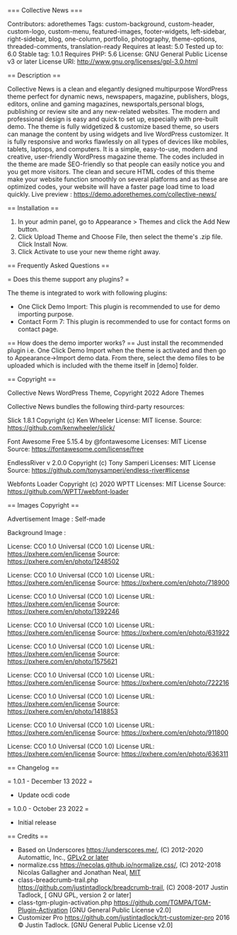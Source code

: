 === Collective News ===

Contributors: adorethemes
Tags: custom-background, custom-header, custom-logo, custom-menu, featured-images, footer-widgets, left-sidebar, right-sidebar, blog, one-column, portfolio, photography, theme-options, threaded-comments, translation-ready
Requires at least: 5.0
Tested up to: 6.0
Stable tag: 1.0.1
Requires PHP: 5.6
License: GNU General Public License v3 or later
License URI: http://www.gnu.org/licenses/gpl-3.0.html

== Description ==

Collective News is a clean and elegantly designed multipurpose WordPress theme perfect for dynamic news, newspapers, magazine, publishers, blogs, editors, online and gaming magazines, newsportals,personal blogs, publishing or review site and any new-related websites. The modern and professional design is easy and quick to set up, especially with pre-built demo. The theme is fully widgetized & customize based theme, so users can manage the content by using widgets and live WordPress customizer. It is fully responsive and works flawlessly on all types of devices like mobiles, tablets, laptops, and computers. It is a simple, easy-to-use, modern and creative, user-friendly WordPress magazine theme. The codes included in the theme are made SEO-friendly so that people can easily notice you and you get more visitors. The clean and secure HTML codes of this theme make your website function smoothly on several platforms and as these are optimized codes, your website will have a faster page load time to load quickly. Live preview : https://demo.adorethemes.com/collective-news/

== Installation ==

1. In your admin panel, go to Appearance > Themes and click the Add New button.
2. Click Upload Theme and Choose File, then select the theme's .zip file. Click Install Now.
3. Click Activate to use your new theme right away.

== Frequently Asked Questions ==

= Does this theme support any plugins? =

The theme is integrated to work with following plugins:
* One Click Demo Import: This plugin is recommended to use for demo importing purpose.
* Contact Form 7: This plugin is recommended to use for contact forms on contact page.

== How does the demo importer works? ==
Just install the recommended plugin i.e. One Click Demo Import when the theme is activated and then go to Appearance->Import demo data. From there, select the demo files to be uploaded which is included with the theme itself in [demo] folder.

== Copyright ==

Collective News WordPress Theme, Copyright 2022 Adore Themes

Collective News bundles the following third-party resources:

Slick 1.8.1 Copyright (c) Ken Wheeler
License: MIT license.
Source: https://github.com/kenwheeler/slick/

Font Awesome Free 5.15.4 by @fontawesome
Licenses: MIT License
Source: https://fontawesome.com/license/free

EndlessRiver v 2.0.0 Copyright (c) Tony Samperi
Licenses: MIT License
Source: https://github.com/tonysamperi/endless-river#license

Webfonts Loader Copyright (c) 2020 WPTT
Licenses: MIT License
Source: https://github.com/WPTT/webfont-loader

== Images Copyright ==

Advertisement Image : Self-made

Background Image : 

License: CC0 1.0 Universal (CC0 1.0)
License URL: https://pxhere.com/en/license
Source: https://pxhere.com/en/photo/1248502

License: CC0 1.0 Universal (CC0 1.0)
License URL: https://pxhere.com/en/license
Source: https://pxhere.com/en/photo/718900

License: CC0 1.0 Universal (CC0 1.0)
License URL: https://pxhere.com/en/license
Source: https://pxhere.com/en/photo/1392246

License: CC0 1.0 Universal (CC0 1.0)
License URL: https://pxhere.com/en/license
Source: https://pxhere.com/en/photo/631922

License: CC0 1.0 Universal (CC0 1.0)
License URL: https://pxhere.com/en/license
Source: https://pxhere.com/en/photo/1575621

License: CC0 1.0 Universal (CC0 1.0)
License URL: https://pxhere.com/en/license
Source: https://pxhere.com/en/photo/722216

License: CC0 1.0 Universal (CC0 1.0)
License URL: https://pxhere.com/en/license
Source: https://pxhere.com/en/photo/1418853

License: CC0 1.0 Universal (CC0 1.0)
License URL: https://pxhere.com/en/license
Source: https://pxhere.com/en/photo/911800

License: CC0 1.0 Universal (CC0 1.0)
License URL: https://pxhere.com/en/license
Source: https://pxhere.com/en/photo/636311

== Changelog ==

= 1.0.1 - December 13 2022 =
* Update ocdi code

= 1.0.0 - October 23 2022 =
* Initial release

== Credits ==

* Based on Underscores https://underscores.me/, (C) 2012-2020 Automattic, Inc., [GPLv2 or later](https://www.gnu.org/licenses/gpl-2.0.html)
* normalize.css https://necolas.github.io/normalize.css/, (C) 2012-2018 Nicolas Gallagher and Jonathan Neal, [MIT](https://opensource.org/licenses/MIT)
* class-breadcrumb-trail.php https://github.com/justintadlock/breadcrumb-trail, (C) 2008-2017 Justin Tadlock, [ GNU GPL, version 2 or later]
* class-tgm-plugin-activation.php https://github.com/TGMPA/TGM-Plugin-Activation [GNU General Public License v2.0]
* Customizer Pro https://github.com/justintadlock/trt-customizer-pro 2016 © Justin Tadlock. [GNU General Public License v2.0]
